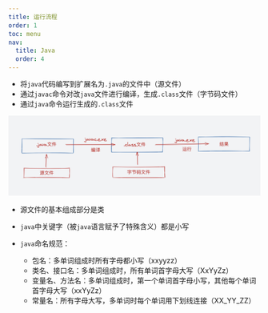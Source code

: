 ```yaml
---
title: 运行流程
order: 1
toc: menu
nav:
  title: Java
  order: 4
---
```


- 将`java`代码编写到扩展名为`.java`的文件中（源文件）
- 通过`javac`命令对改`java`文件进行编译，生成`.class`文件（字节码文件）
- 通过`java`命令运行生成的`.class`文件

![关系图](../assets/releation.png)

- 源文件的基本组成部分是类
- `java`中关键字（被`java`语言赋予了特殊含义）都是小写

- `java`命名规范：
  - 包名：多单词组成时所有字母都小写（xxyyzz）
  - 类名、接口名：多单词组成时，所有单词首字母大写（XxYyZz）
  - 变量名、方法名：多单词组成时，第一个单词首字母小写，其他每个单词首字母大写（xxYyZz）
  - 常量名：所有字母大写，多单词时每个单词用下划线连接（XX_YY_ZZ）
